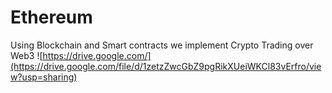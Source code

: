 # Ethereum
Using Blockchain and Smart contracts we implement Crypto Trading over Web3
![https://drive.google.com/](https://drive.google.com/file/d/1zetzZwcGbZ9pgRikXUeiWKCl83vErfro/view?usp=sharing)

